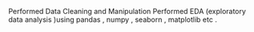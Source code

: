 Performed Data Cleaning and Manipulation 
Performed EDA (exploratory data analysis )using pandas , numpy , seaborn , matplotlib etc .

